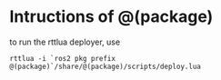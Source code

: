 # Intructions of @(package)

to run the rttlua deployer, use

```
rttlua -i `ros2 pkg prefix @(package)`/share/@(package)/scripts/deploy.lua
```
